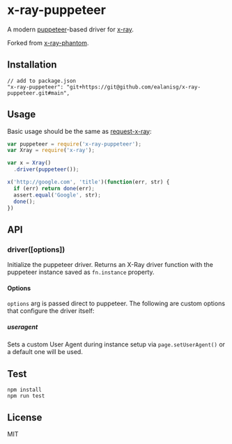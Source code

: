 # x-ray-puppeteer

A modern [puppeteer](https://github.com/puppeteer/puppeteer)-based driver for [x-ray](https://github.com/lapwinglabs/x-ray).

Forked from [x-ray-phantom](https://github.com/lapwinglabs/x-ray-phantom).

## Installation

```
// add to package.json
"x-ray-puppeteer": "git+https://git@github.com/ealanisg/x-ray-puppeteer.git#main",
```

## Usage

Basic usage should be the same as [request-x-ray](https://github.com/jspri/request-x-ray):

```js
var puppeteer = require('x-ray-puppeteer');
var Xray = require('x-ray');

var x = Xray()
  .driver(puppeteer());

x('http://google.com', 'title')(function(err, str) {
  if (err) return done(err);
  assert.equal('Google', str);
  done();
})
```

## API

### driver([options])

Initialize the puppeteer driver. Returns an X-Ray driver function with the puppeteer instance saved as `fn.instance` property.

#### Options

`options` arg is passed direct to puppeteer. The following are custom options that configure the driver itself:

##### useragent

Sets a custom User Agent during instance setup via `page.setUserAgent()` or a default one will be used.

## Test

```
npm install
npm run test
```

## License

MIT
